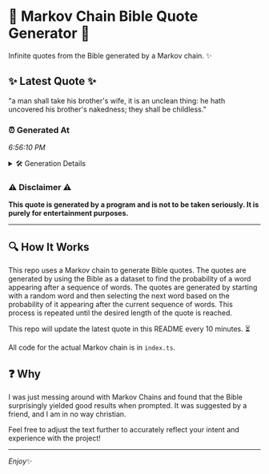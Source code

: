 # 📖 Markov Chain Bible Quote Generator 📖

Infinite quotes from the Bible generated by a Markov chain. ✨

## ✨ Latest Quote ✨
"a man shall take his brother's wife, it is an unclean thing: he hath uncovered his brother's nakedness; they shall be childless."

### ⏰ Generated At
*6:56:10 PM*

<details>
    <summary>🛠️ Generation Details</summary>
    <p>
        <strong>🌱 Seed:</strong> a<br>
        <strong>🔄 Iterations:</strong> 21<br>
        <strong>📜 Context History:</strong><br>[ a ]: man<br>[ a, man ]: shall<br>[ a, man, shall ]: take<br>[ a, man, shall, take ]: his<br>[ a, man, shall, take, his ]: brother's<br>[ a, man, shall, take, his, brother's ]: wife,<br>[ man, shall, take, his, brother's, wife, ]: it<br>[ shall, take, his, brother's, wife,, it ]: is<br>[ take, his, brother's, wife,, it, is ]: an<br>[ his, brother's, wife,, it, is, an ]: unclean<br>[ brother's, wife,, it, is, an, unclean ]: thing:<br>[ wife,, it, is, an, unclean, thing: ]: he<br>[ it, is, an, unclean, thing:, he ]: hath<br>[ is, an, unclean, thing:, he, hath ]: uncovered<br>[ an, unclean, thing:, he, hath, uncovered ]: his<br>[ unclean, thing:, he, hath, uncovered, his ]: brother's<br>[ thing:, he, hath, uncovered, his, brother's ]: nakedness;<br>[ he, hath, uncovered, his, brother's, nakedness; ]: they<br>[ hath, uncovered, his, brother's, nakedness;, they ]: shall<br>[ uncovered, his, brother's, nakedness;, they, shall ]: be<br>[ his, brother's, nakedness;, they, shall, be ]: childless.<br>
    </p>
</details>

### ⚠️ Disclaimer ⚠️
**This quote is generated by a program and is not to be taken seriously. It is purely for entertainment purposes.**

---

## 🔍 How It Works

This repo uses a Markov chain to generate Bible quotes. The quotes are generated by using the Bible as a dataset to find the probability of a word appearing after a sequence of words. The quotes are generated by starting with a random word and then selecting the next word based on the probability of it appearing after the current sequence of words. This process is repeated until the desired length of the quote is reached.

This repo will update the latest quote in this README every 10 minutes. ⏳

All code for the actual Markov chain is in `index.ts`.

## ❓ Why

I was just messing around with Markov Chains and found that the Bible surprisingly yielded good results when prompted. 
It was suggested by a friend, and I am in no way christian.

Feel free to adjust the text further to accurately reflect your intent and experience with the project!

---

*Enjoy*✨
